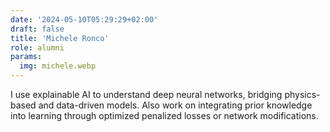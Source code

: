 ```yaml
---
date: '2024-05-10T05:29:29+02:00'
draft: false
title: 'Michele Ronco'
role: alumni
params:
  img: michele.webp
---
```


I use explainable AI to understand deep neural networks, bridging physics-based and data-driven models. Also work on integrating prior knowledge into learning through optimized penalized losses or network modifications.